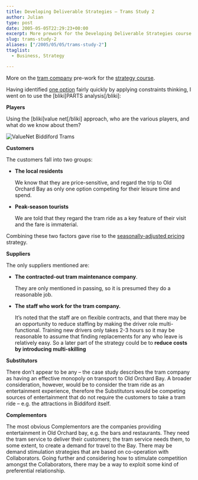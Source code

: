 ```yaml
---
title: Developing Deliverable Strategies – Trams Study 2
author: Julian
type: post
date: 2005-05-05T22:29:23+00:00
excerpt: More prework for the Developing Deliverable Strategies course.
slug: trams-study-2 
aliases: ["/2005/05/05/trams-study-2"]
ttaglist:
  - Business, Strategy

---
```

More on the [tram company][1] pre-work for the [strategy course][2].

Having identified [one option][3] fairly quickly by applying constraints thinking, I went on to use the [bliki]PARTS analysis[/bliki]:

**Players**
  
Using the [bliki]value net[/bliki] approach, who are the various players, and what do we know about them?

![ValueNet Biddiford Trams][4]

**Customers**
  
The customers fall into two groups:

  * **The local residents**
                 
    We know that they are price-sensitive, and regard the trip to Old Orchard Bay as only one option competing for their leisure time and spend. 
  * **Peak-season tourists**
          
    We are told that they regard the tram ride as a key feature of their visit and the fare is immaterial. 

Combining these two factors gave rise to the [seasonally-adjusted pricing][3] strategy.

**Suppliers**
  
The only suppliers mentioned are:

  * **The contracted-out tram maintenance company**.
                  
    They are only mentioned in passing, so it is presumed they do a reasonable job. 
  * **The staff who work for the tram company.**
                 
    It&#8217;s noted that the staff are on flexible contracts, and that there may be an opportunity to reduce staffing by making the driver role multi-functional. Training new drivers only takes 2-3 hours so it may be reasonable to assume that finding replacements for any who leave is relatively easy. So a later part of the strategy could be to **reduce costs by introducing multi-skilling**

**Substitutors**
  
There don&#8217;t appear to be any &#8211; the case study describes the tram company as having an effective monopoly on transport to Old Orchard Bay. A broader consideration, however, would be to consider the tram ride as an entertainment experience, therefore the Substitutors would be competing sources of entertainment that do not require the customers to take a tram ride &#8211; e.g. the attractions in Biddiford itself.

**Complementors**
  
The most obvious Complementors are the companies providing entertainment in Old Orchard bay, e.g. the bars and restaurants. They need the tram service to deliver their customers; the tram service needs them, to some extent, to create a demand for travel to the Bay. There may be demand stimulation strategies that are based on co-operation with Collaborators. Going further and considering how to stimulate competition amongst the Collaborators, there may be a way to exploit some kind of preferential relationship.

 [1]: https://www.synesthesia.co.uk/blog/wiki/Developing+Deliverable+Strategies.TramStudy
 [2]: https://www.synesthesia.co.uk/blog/archives/2005/04/22/developing-deliverable-strategies/
 [3]: https://www.synesthesia.co.uk/blog/archives/2005/04/25/developing-deliverable-strategies-trams-study-1/
 [4]: https://www.synesthesia.co.uk/blog/images/valuenettram.gif